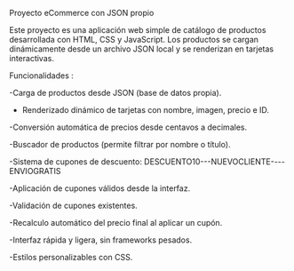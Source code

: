 Proyecto eCommerce con JSON propio

Este proyecto es una aplicación web simple de catálogo de productos desarrollada con HTML, CSS y JavaScript.
Los productos se cargan dinámicamente desde un archivo JSON local y se renderizan en tarjetas interactivas.

 Funcionalidades :

 -Carga de productos desde JSON (base de datos propia).

- Renderizado dinámico de tarjetas con nombre, imagen, precio e ID.

 -Conversión automática de precios desde centavos a decimales.
 
-Buscador de productos (permite filtrar por nombre o título).

-Sistema de cupones de descuento: 
DESCUENTO10---NUEVOCLIENTE----ENVIOGRATIS

-Aplicación de cupones válidos desde la interfaz.

-Validación de cupones existentes.

-Recalculo automático del precio final al aplicar un cupón.

 -Interfaz rápida y ligera, sin frameworks pesados.

 -Estilos personalizables con CSS.
